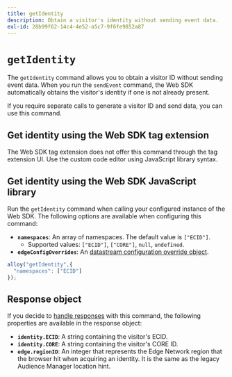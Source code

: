 ```yaml
---
title: getIdentity
description: Obtain a visitor's identity without sending event data.
exl-id: 28b99f62-14c4-4e52-a5c7-9f6fe9852a87
---
```

# `getIdentity`

The `getIdentity` command allows you to obtain a visitor ID without sending event data. When you run the `sendEvent` command, the Web SDK automatically obtains the visitor's identity if one is not already present.

If you require separate calls to generate a visitor ID and send data, you can use this command.

## Get identity using the Web SDK tag extension

The Web SDK tag extension does not offer this command through the tag extension UI. Use the custom code editor using JavaScript library syntax.

## Get identity using the Web SDK JavaScript library

Run the `getIdentity` command when calling your configured instance of the Web SDK. The following options are available when configuring this command:

* **`namespaces`**: An array of namespaces. The default value is `["ECID"]`.
  * Supported values: `["ECID"]`, `["CORE"]`, `null`, `undefined`.
* **`edgeConfigOverrides`**: An [datastream configuration override object](datastream-overrides.md).

```js
alloy("getIdentity",{
  "namespaces": ["ECID"]
});
```

## Response object

If you decide to [handle responses](command-responses.md) with this command, the following properties are available in the response object:

* **`identity.ECID`**: A string containing the visitor's ECID.
* **`identity.CORE`**: A string containing the visitor's CORE ID.
* **`edge.regionID`**: An integer that represents the Edge Network region that the browser hit when acquiring an identity. It is the same as the legacy Audience Manager location hint.
